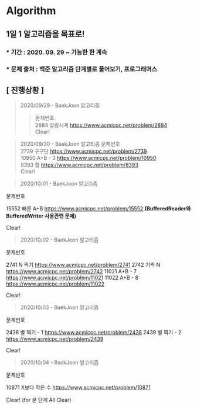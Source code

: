 # Algorithm

## 1일 1 알고리즘을 목표로!

### * 기간 : 2020. 09. 29 ~ 가능한 한 계속
### * 문제 출처 : 백준 알고리즘 단계별로 풀어보기, 프로그래머스

## [ 진행상황 ] 

> 2020/09/29 - BaekJoon 알고리즘   
> > 문제번호   
> > 2884 알람시계 https://www.acmicpc.net/problem/2884  
> Clear!

> 2020/09/30 - BaekJoon 알고리즘 
 > 문제번호  
  > 2739 구구단 https://www.acmicpc.net/problem/2739  
  > 10950 A+B - 3 https://www.acmicpc.net/problem/10950  
  > 8393 합 https://www.acmicpc.net/problem/8393  
> Clear!
                                        
> 2020/10/01 - BaekJoon 알고리즘 

문제번호 
 
   15552 빠른 A+B https://www.acmicpc.net/problem/15552 __(BufferedReader와 BufferedWriter 사용관련 문제)__
  
Clear! 
                                             
> 2020/10/02 - BaekJoon 알고리즘 

문제번호 
 
  2741 N 찍기 https://www.acmicpc.net/problem/2741
  2742 기찍 N https://www.acmicpc.net/problem/2742
   11021 A+B - 7 https://www.acmicpc.net/problem/11021
   11022 A+B - 8 https://www.acmicpc.net/problem/11022
  
Clear!

> 2020/10/03 - BaekJoon 알고리즘 

문제번호 
 
  2438 별 찍기 - 1 https://www.acmicpc.net/problem/2438
  2439 별 찍기 - 2 https://www.acmicpc.net/problem/2439
   
Clear!
                                        
> 2020/10/04 - BackJoon 알고리즘 

문제번호 
 
  10871 X보다 작은 수 https://www.acmicpc.net/problem/10871
   
Clear! (for 문 단계 All Clear)
                                         
